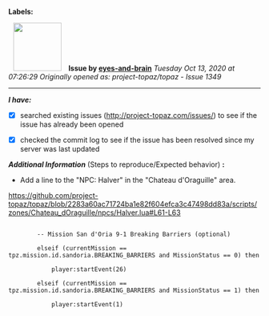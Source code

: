 **Labels:**



<a href="https://github.com/eyes-and-brain"><img src="https://avatars0.githubusercontent.com/u/71148313?v=4" width="96" height="96" hspace="10"></img></a> **Issue by [eyes-and-brain](https://github.com/eyes-and-brain)**
_Tuesday Oct 13, 2020 at 07:26:29_
_Originally opened as: project-topaz/topaz - Issue 1349_

----

<!-- place 'x' mark between square [] brackets to checkmark box -->
**_I have:_**

- [x] searched existing issues (http://project-topaz.com/issues/) to see if the issue has already been opened
- [x] checked the commit log to see if the issue has been resolved since my server was last updated

**_Additional Information_** (Steps to reproduce/Expected behavior) **:** 

- Add a line to the "NPC: Halver" in the "Chateau d'Oraguille" area.
https://github.com/project-topaz/topaz/blob/2283a60ac71724ba1e82f604efca3c47498dd83a/scripts/zones/Chateau_dOraguille/npcs/Halver.lua#L61-L63
```
        -- Mission San d'Oria 9-1 Breaking Barriers (optional)
        elseif (currentMission == tpz.mission.id.sandoria.BREAKING_BARRIERS and MissionStatus == 0) then
            player:startEvent(26)
        elseif (currentMission == tpz.mission.id.sandoria.BREAKING_BARRIERS and MissionStatus == 1) then
            player:startEvent(1)
```

